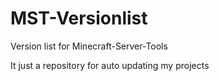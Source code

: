 # MST-Versionlist
Version list for Minecraft-Server-Tools

It just a repository for auto updating my projects
